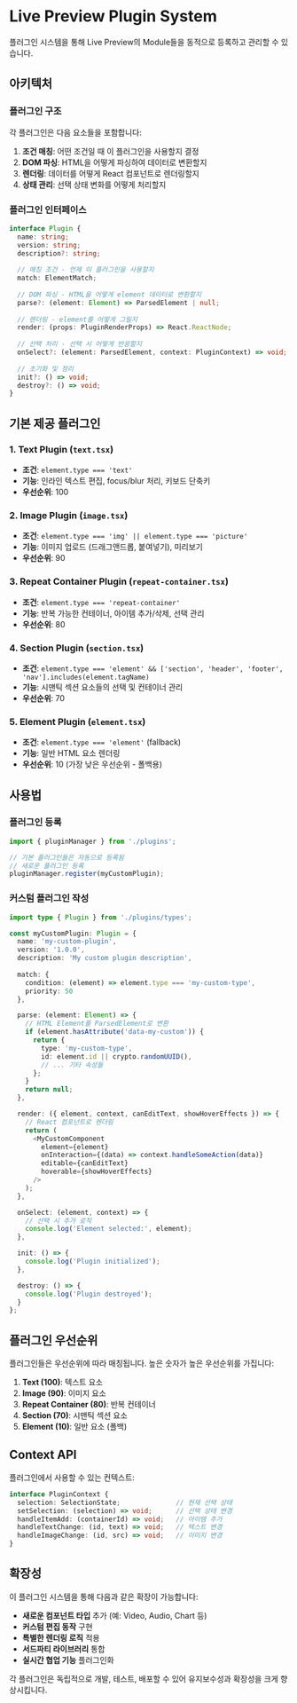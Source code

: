 # Live Preview Plugin System

플러그인 시스템을 통해 Live Preview의 Module들을 동적으로 등록하고 관리할 수 있습니다.

## 아키텍처

### 플러그인 구조

각 플러그인은 다음 요소들을 포함합니다:

1. **조건 매칭**: 어떤 조건일 때 이 플러그인을 사용할지 결정
2. **DOM 파싱**: HTML을 어떻게 파싱하여 데이터로 변환할지
3. **렌더링**: 데이터를 어떻게 React 컴포넌트로 렌더링할지
4. **상태 관리**: 선택 상태 변화를 어떻게 처리할지

### 플러그인 인터페이스

```typescript
interface Plugin {
  name: string;
  version: string;
  description?: string;
  
  // 매칭 조건 - 언제 이 플러그인을 사용할지
  match: ElementMatch;
  
  // DOM 파싱 - HTML을 어떻게 element 데이터로 변환할지
  parse?: (element: Element) => ParsedElement | null;
  
  // 렌더링 - element를 어떻게 그릴지
  render: (props: PluginRenderProps) => React.ReactNode;
  
  // 선택 처리 - 선택 시 어떻게 반응할지
  onSelect?: (element: ParsedElement, context: PluginContext) => void;
  
  // 초기화 및 정리
  init?: () => void;
  destroy?: () => void;
}
```

## 기본 제공 플러그인

### 1. Text Plugin (`text.tsx`)
- **조건**: `element.type === 'text'`
- **기능**: 인라인 텍스트 편집, focus/blur 처리, 키보드 단축키
- **우선순위**: 100

### 2. Image Plugin (`image.tsx`)
- **조건**: `element.type === 'img' || element.type === 'picture'`
- **기능**: 이미지 업로드 (드래그앤드롭, 붙여넣기), 미리보기
- **우선순위**: 90

### 3. Repeat Container Plugin (`repeat-container.tsx`)
- **조건**: `element.type === 'repeat-container'`
- **기능**: 반복 가능한 컨테이너, 아이템 추가/삭제, 선택 관리
- **우선순위**: 80

### 4. Section Plugin (`section.tsx`)
- **조건**: `element.type === 'element' && ['section', 'header', 'footer', 'nav'].includes(element.tagName)`
- **기능**: 시맨틱 섹션 요소들의 선택 및 컨테이너 관리
- **우선순위**: 70

### 5. Element Plugin (`element.tsx`)
- **조건**: `element.type === 'element'` (fallback)
- **기능**: 일반 HTML 요소 렌더링
- **우선순위**: 10 (가장 낮은 우선순위 - 폴백용)

## 사용법

### 플러그인 등록

```typescript
import { pluginManager } from './plugins';

// 기본 플러그인들은 자동으로 등록됨
// 새로운 플러그인 등록
pluginManager.register(myCustomPlugin);
```

### 커스텀 플러그인 작성

```typescript
import type { Plugin } from './plugins/types';

const myCustomPlugin: Plugin = {
  name: 'my-custom-plugin',
  version: '1.0.0',
  description: 'My custom plugin description',
  
  match: {
    condition: (element) => element.type === 'my-custom-type',
    priority: 50
  },

  parse: (element: Element) => {
    // HTML Element를 ParsedElement로 변환
    if (element.hasAttribute('data-my-custom')) {
      return {
        type: 'my-custom-type',
        id: element.id || crypto.randomUUID(),
        // ... 기타 속성들
      };
    }
    return null;
  },

  render: ({ element, context, canEditText, showHoverEffects }) => {
    // React 컴포넌트로 렌더링
    return (
      <MyCustomComponent
        element={element}
        onInteraction={(data) => context.handleSomeAction(data)}
        editable={canEditText}
        hoverable={showHoverEffects}
      />
    );
  },

  onSelect: (element, context) => {
    // 선택 시 추가 로직
    console.log('Element selected:', element);
  },

  init: () => {
    console.log('Plugin initialized');
  },

  destroy: () => {
    console.log('Plugin destroyed');
  }
};
```

## 플러그인 우선순위

플러그인들은 우선순위에 따라 매칭됩니다. 높은 숫자가 높은 우선순위를 가집니다:

1. **Text (100)**: 텍스트 요소
2. **Image (90)**: 이미지 요소  
3. **Repeat Container (80)**: 반복 컨테이너
4. **Section (70)**: 시맨틱 섹션 요소
5. **Element (10)**: 일반 요소 (폴백)

## Context API

플러그인에서 사용할 수 있는 컨텍스트:

```typescript
interface PluginContext {
  selection: SelectionState;              // 현재 선택 상태
  setSelection: (selection) => void;      // 선택 상태 변경
  handleItemAdd: (containerId) => void;   // 아이템 추가
  handleTextChange: (id, text) => void;   // 텍스트 변경
  handleImageChange: (id, src) => void;   // 이미지 변경
}
```

## 확장성

이 플러그인 시스템을 통해 다음과 같은 확장이 가능합니다:

- **새로운 컴포넌트 타입** 추가 (예: Video, Audio, Chart 등)
- **커스텀 편집 동작** 구현
- **특별한 렌더링 로직** 적용
- **서드파티 라이브러리** 통합
- **실시간 협업 기능** 플러그인화

각 플러그인은 독립적으로 개발, 테스트, 배포할 수 있어 유지보수성과 확장성을 크게 향상시킵니다.